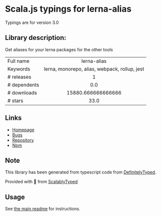 
# Scala.js typings for lerna-alias

Typings are for version 3.0

## Library description:
Get aliases for your lerna packages for the other tools

|                    |                 |
| ------------------ | :-------------: |
| Full name          | lerna-alias |
| Keywords           | lerna, monorepo, alias, webpack, rollup, jest |
| # releases         | 1 |
| # dependents       | 0.0 |
| # downloads        | 15880.666666666666 |
| # stars            | 33.0 |

## Links
- [Homepage](https://github.com/Andarist/lerna-alias#readme)
- [Bugs](https://github.com/Andarist/lerna-alias/issues)
- [Repository](https://github.com/Andarist/lerna-alias)
- [Npm](https://www.npmjs.com/package/lerna-alias)
    


## Note
This library has been generated from typescript code from [DefinitelyTyped](https://definitelytyped.org).

Provided with :purple_heart: from [ScalablyTyped](https://github.com/oyvindberg/ScalablyTyped)

## Usage
See [the main readme](../../readme.md) for instructions.


